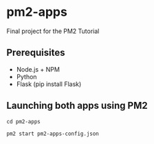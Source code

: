 # pm2-apps
Final project for the PM2 Tutorial

## Prerequisites
- Node.js + NPM
- Python
- Flask (pip install Flask)

## Launching both apps using PM2
`cd pm2-apps`

`pm2 start pm2-apps-config.json`
